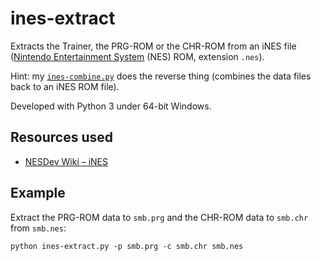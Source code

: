 # ines-extract
Extracts the Trainer, the PRG-ROM or the CHR-ROM from an iNES file ([Nintendo Entertainment System](http://en.wikipedia.org/wiki/Nintendo_Entertainment_System) (NES) ROM, extension `.nes`).

Hint: my [`ines-combine.py`](http://github.com/qalle2/ines-combine/) does the reverse thing (combines the data files back to an iNES ROM file).

Developed with Python 3 under 64-bit Windows.

## Resources used
* [NESDev Wiki – iNES](http://wiki.nesdev.com/w/index.php/INES)

## Example

Extract the PRG-ROM data to `smb.prg` and the CHR-ROM data to `smb.chr` from `smb.nes`:
```
python ines-extract.py -p smb.prg -c smb.chr smb.nes
```
